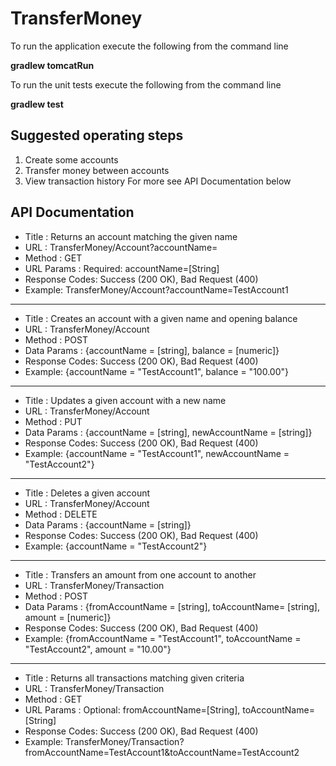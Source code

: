 # TransferMoney

To run the application execute the following from the command line

**gradlew tomcatRun**

To run the unit tests execute the following from the command line

**gradlew test**

## Suggested operating steps
1. Create some accounts
2. Transfer money between accounts
3. View transaction history
For more see API Documentation below

## API Documentation

* Title : Returns an account matching the given name
* URL : TransferMoney/Account?accountName=
* Method : GET
* URL Params :  Required: accountName=[String]
* Response Codes: Success (200 OK), Bad Request (400)
* Example: TransferMoney/Account?accountName=TestAccount1  
-----
* Title : Creates an account with a given name and opening balance
* URL : TransferMoney/Account
* Method : POST
* Data Params : {accountName = [string], balance = [numeric]}
* Response Codes: Success (200 OK), Bad Request (400)
* Example: {accountName = "TestAccount1", balance = "100.00"}  
-----
* Title : Updates a given account with a new name
* URL : TransferMoney/Account
* Method : PUT
* Data Params : {accountName = [string], newAccountName = [string]}
* Response Codes: Success (200 OK), Bad Request (400)
* Example: {accountName = "TestAccount1", newAccountName = "TestAccount2"}  
-----  
* Title : Deletes a given account
* URL : TransferMoney/Account
* Method : DELETE
* Data Params : {accountName = [string]}
* Response Codes: Success (200 OK), Bad Request (400)
* Example: {accountName = "TestAccount2"}  
-----  
* Title : Transfers an amount from one account to another
* URL : TransferMoney/Transaction
* Method : POST
* Data Params : {fromAccountName = [string], toAccountName= [string], amount = [numeric]}
* Response Codes: Success (200 OK), Bad Request (400)
* Example: {fromAccountName = "TestAccount1", toAccountName = "TestAccount2", amount = "10.00"}  
-----
* Title : Returns all transactions matching given criteria
* URL : TransferMoney/Transaction
* Method : GET
* URL Params :  Optional: fromAccountName=[String], toAccountName=[String]
* Response Codes: Success (200 OK), Bad Request (400)
* Example: TransferMoney/Transaction?fromAccountName=TestAccount1&toAccountName=TestAccount2  
